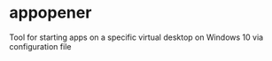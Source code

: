 # appopener
Tool for starting apps on a specific virtual desktop on Windows 10 via configuration file
